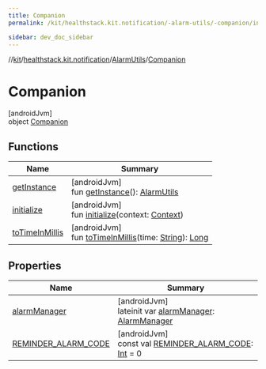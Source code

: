 ```yaml
---
title: Companion
permalink: /kit/healthstack.kit.notification/-alarm-utils/-companion/index.html

sidebar: dev_doc_sidebar
---
```

//[kit](../../../../index.html)/[healthstack.kit.notification](../../index.html)/[AlarmUtils](../index.html)/[Companion](index.html)



# Companion



[androidJvm]\
object [Companion](index.html)



## Functions


| Name | Summary |
|---|---|
| [getInstance](get-instance.html) | [androidJvm]<br>fun [getInstance](get-instance.html)(): [AlarmUtils](../index.html) |
| [initialize](initialize.html) | [androidJvm]<br>fun [initialize](initialize.html)(context: [Context](https://developer.android.com/reference/kotlin/android/content/Context.html)) |
| [toTimeInMillis](to-time-in-millis.html) | [androidJvm]<br>fun [toTimeInMillis](to-time-in-millis.html)(time: [String](https://kotlinlang.org/api/latest/jvm/stdlib/kotlin/-string/index.html)): [Long](https://kotlinlang.org/api/latest/jvm/stdlib/kotlin/-long/index.html) |


## Properties


| Name | Summary |
|---|---|
| [alarmManager](alarm-manager.html) | [androidJvm]<br>lateinit var [alarmManager](alarm-manager.html): [AlarmManager](https://developer.android.com/reference/kotlin/android/app/AlarmManager.html) |
| [REMINDER_ALARM_CODE](-r-e-m-i-n-d-e-r_-a-l-a-r-m_-c-o-d-e.html) | [androidJvm]<br>const val [REMINDER_ALARM_CODE](-r-e-m-i-n-d-e-r_-a-l-a-r-m_-c-o-d-e.html): [Int](https://kotlinlang.org/api/latest/jvm/stdlib/kotlin/-int/index.html) = 0 |

